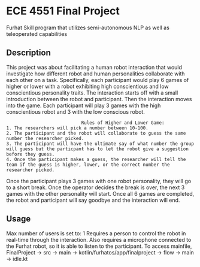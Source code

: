 # ECE 4551 Final Project
Furhat Skill program that utilizes semi-autonomous NLP as well as teleoperated capabilities
## Description
This project was about facilitating a human robot interaction that would investigate how different robot and human personalities collaborate with each other on a task.
Specifically, each participant would play 6 games of higher or lower with a robot exhibiting high conscientious and low conscientious personality traits. 
The interaction starts off with a small introduction between the robot and participant. Then the interaction moves into the game. Each participant will play 3 games with the high conscientious robot and 3 with the low conscious robot.

                                Rules of Higher and Lower Game:
    1. The researchers will pick a number between 10-100. 
    2. The participant and the robot will collaborate to guess the same number the researcher picked.
    3. The participant will have the ultimate say of what number the group will guess but the particpant has to let the robot give a suggestion before they guess.
    4. Once the participant makes a guess, the researcher will tell the team if the guess is higher, lower, or the correct number the researcher picked.

Once the participant plays 3 games with one robot personality, they will go to a short break. Once the operator decides the break is over, the next 3 games with the other personality will start.
Once all 6 games are completed, the robot and participant will say goodbye and the interaction will end. 

## Usage
Max number of users is set to: 1
Requires a person to control the robot in real-time through the interaction. Also requires a microphone connected to the Furhat robot, so it is able to listen to the participant.
To access mainfile, FinalProject -> src -> main -> kotlin/furhatos/app/finalproject -> flow -> main -> idle.kt
